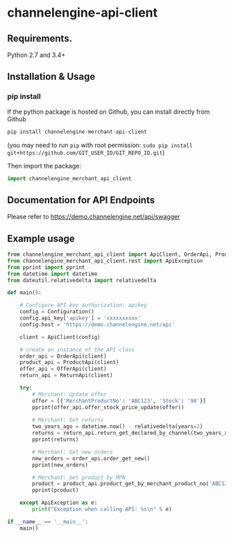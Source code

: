 # channelengine-api-client
## Requirements.

Python 2.7 and 3.4+

## Installation & Usage
### pip install

If the python package is hosted on Github, you can install directly from Github

```sh
pip install channelengine-merchant-api-client
```
(you may need to run `pip` with root permission: `sudo pip install git+https://github.com/GIT_USER_ID/GIT_REPO_ID.git`)

Then import the package:
```python
import channelengine_merchant_api_client 
```

## Documentation for API Endpoints
Please refer to https://demo.channelengine.net/api/swagger

## Example usage

```python
from channelengine_merchant_api_client import ApiClient, OrderApi, ProductApi, OfferApi, ReturnApi, Configuration
from channelengine_merchant_api_client.rest import ApiException
from pprint import pprint
from datetime import datetime
from dateutil.relativedelta import relativedelta

def main():

    # Configure API key authorization: apikey
    config = Configuration()
    config.api_key['apikey'] = 'xxxxxxxxxx'
    config.host = 'https://demo.channelengine.net/api'

    client = ApiClient(config)

    # create an instance of the API class
    order_api = OrderApi(client)
    product_api = ProductApi(client)
    offer_api = OfferApi(client)
    return_api = ReturnApi(client)

    try:
        # Merchant: Update offer
        offer = [{'MerchantProductNo': 'ABC123', 'Stock': '98'}]
        pprint(offer_api.offer_stock_price_update(offer))
        
        # Merchant: Get returns
        two_years_ago = datetime.now() - relativedelta(years=2)
        returns = return_api.return_get_declared_by_channel(two_years_ago)
        pprint(returns)

        # Merchant: Get new orders
        new_orders = order_api.order_get_new()
        pprint(new_orders)

        # Merchant: Get product by MPN
        product = product_api.product_get_by_merchant_product_no('ABC123')
        pprint(product)

    except ApiException as e:
        print("Exception when calling API: %s\n" % e)

if __name__ == '__main__':
    main()
```
